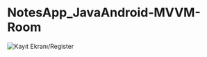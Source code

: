 # NotesApp_JavaAndroid-MVVM-Room</br>
![Kayıt Ekranı/Register](http://www.bayramkus.com/notesapp/noteapp.gif)  
